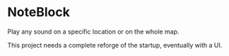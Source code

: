 # NoteBlock
Play any sound on a specific location or on the whole map.

This project needs a complete reforge of the startup, eventually with a UI.
